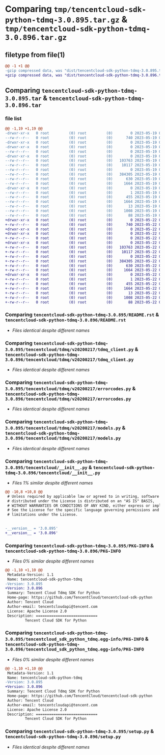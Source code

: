 # Comparing `tmp/tencentcloud-sdk-python-tdmq-3.0.895.tar.gz` & `tmp/tencentcloud-sdk-python-tdmq-3.0.896.tar.gz`

## filetype from file(1)

```diff
@@ -1 +1 @@
-gzip compressed data, was "dist/tencentcloud-sdk-python-tdmq-3.0.895.tar", last modified: Fri May 19 03:01:48 2023, max compression
+gzip compressed data, was "dist/tencentcloud-sdk-python-tdmq-3.0.896.tar", last modified: Mon May 22 00:34:01 2023, max compression
```

## Comparing `tencentcloud-sdk-python-tdmq-3.0.895.tar` & `tencentcloud-sdk-python-tdmq-3.0.896.tar`

### file list

```diff
@@ -1,19 +1,19 @@
-drwxr-xr-x   0 root         (0) root         (0)        0 2023-05-19 03:01:48.000000 tencentcloud-sdk-python-tdmq-3.0.895/
--rw-r--r--   0 root         (0) root         (0)      740 2023-05-19 03:01:48.000000 tencentcloud-sdk-python-tdmq-3.0.895/README.rst
-drwxr-xr-x   0 root         (0) root         (0)        0 2023-05-19 03:01:48.000000 tencentcloud-sdk-python-tdmq-3.0.895/tencentcloud/
-drwxr-xr-x   0 root         (0) root         (0)        0 2023-05-19 03:01:48.000000 tencentcloud-sdk-python-tdmq-3.0.895/tencentcloud/tdmq/
--rw-r--r--   0 root         (0) root         (0)        0 2023-05-19 03:01:48.000000 tencentcloud-sdk-python-tdmq-3.0.895/tencentcloud/tdmq/__init__.py
-drwxr-xr-x   0 root         (0) root         (0)        0 2023-05-19 03:01:48.000000 tencentcloud-sdk-python-tdmq-3.0.895/tencentcloud/tdmq/v20200217/
--rw-r--r--   0 root         (0) root         (0)   103763 2023-05-19 03:01:48.000000 tencentcloud-sdk-python-tdmq-3.0.895/tencentcloud/tdmq/v20200217/tdmq_client.py
--rw-r--r--   0 root         (0) root         (0)    10117 2023-05-19 03:01:48.000000 tencentcloud-sdk-python-tdmq-3.0.895/tencentcloud/tdmq/v20200217/errorcodes.py
--rw-r--r--   0 root         (0) root         (0)        0 2023-05-19 03:01:48.000000 tencentcloud-sdk-python-tdmq-3.0.895/tencentcloud/tdmq/v20200217/__init__.py
--rw-r--r--   0 root         (0) root         (0)   384305 2023-05-19 03:01:48.000000 tencentcloud-sdk-python-tdmq-3.0.895/tencentcloud/tdmq/v20200217/models.py
--rw-r--r--   0 root         (0) root         (0)      630 2023-05-19 03:01:48.000000 tencentcloud-sdk-python-tdmq-3.0.895/tencentcloud/__init__.py
--rw-r--r--   0 root         (0) root         (0)     1664 2023-05-19 03:01:48.000000 tencentcloud-sdk-python-tdmq-3.0.895/PKG-INFO
-drwxr-xr-x   0 root         (0) root         (0)        0 2023-05-19 03:01:48.000000 tencentcloud-sdk-python-tdmq-3.0.895/tencentcloud_sdk_python_tdmq.egg-info/
--rw-r--r--   0 root         (0) root         (0)        1 2023-05-19 03:01:48.000000 tencentcloud-sdk-python-tdmq-3.0.895/tencentcloud_sdk_python_tdmq.egg-info/dependency_links.txt
--rw-r--r--   0 root         (0) root         (0)      455 2023-05-19 03:01:48.000000 tencentcloud-sdk-python-tdmq-3.0.895/tencentcloud_sdk_python_tdmq.egg-info/SOURCES.txt
--rw-r--r--   0 root         (0) root         (0)     1664 2023-05-19 03:01:48.000000 tencentcloud-sdk-python-tdmq-3.0.895/tencentcloud_sdk_python_tdmq.egg-info/PKG-INFO
--rw-r--r--   0 root         (0) root         (0)       13 2023-05-19 03:01:48.000000 tencentcloud-sdk-python-tdmq-3.0.895/tencentcloud_sdk_python_tdmq.egg-info/top_level.txt
--rw-r--r--   0 root         (0) root         (0)     1008 2023-05-19 03:01:48.000000 tencentcloud-sdk-python-tdmq-3.0.895/setup.py
--rw-r--r--   0 root         (0) root         (0)       88 2023-05-19 03:01:48.000000 tencentcloud-sdk-python-tdmq-3.0.895/setup.cfg
+drwxr-xr-x   0 root         (0) root         (0)        0 2023-05-22 00:34:01.000000 tencentcloud-sdk-python-tdmq-3.0.896/
+-rw-r--r--   0 root         (0) root         (0)      740 2023-05-22 00:34:01.000000 tencentcloud-sdk-python-tdmq-3.0.896/README.rst
+drwxr-xr-x   0 root         (0) root         (0)        0 2023-05-22 00:34:01.000000 tencentcloud-sdk-python-tdmq-3.0.896/tencentcloud/
+drwxr-xr-x   0 root         (0) root         (0)        0 2023-05-22 00:34:01.000000 tencentcloud-sdk-python-tdmq-3.0.896/tencentcloud/tdmq/
+-rw-r--r--   0 root         (0) root         (0)        0 2023-05-22 00:34:01.000000 tencentcloud-sdk-python-tdmq-3.0.896/tencentcloud/tdmq/__init__.py
+drwxr-xr-x   0 root         (0) root         (0)        0 2023-05-22 00:34:01.000000 tencentcloud-sdk-python-tdmq-3.0.896/tencentcloud/tdmq/v20200217/
+-rw-r--r--   0 root         (0) root         (0)   103763 2023-05-22 00:34:01.000000 tencentcloud-sdk-python-tdmq-3.0.896/tencentcloud/tdmq/v20200217/tdmq_client.py
+-rw-r--r--   0 root         (0) root         (0)    10117 2023-05-22 00:34:01.000000 tencentcloud-sdk-python-tdmq-3.0.896/tencentcloud/tdmq/v20200217/errorcodes.py
+-rw-r--r--   0 root         (0) root         (0)        0 2023-05-22 00:34:01.000000 tencentcloud-sdk-python-tdmq-3.0.896/tencentcloud/tdmq/v20200217/__init__.py
+-rw-r--r--   0 root         (0) root         (0)   384305 2023-05-22 00:34:01.000000 tencentcloud-sdk-python-tdmq-3.0.896/tencentcloud/tdmq/v20200217/models.py
+-rw-r--r--   0 root         (0) root         (0)      630 2023-05-22 00:34:01.000000 tencentcloud-sdk-python-tdmq-3.0.896/tencentcloud/__init__.py
+-rw-r--r--   0 root         (0) root         (0)     1664 2023-05-22 00:34:01.000000 tencentcloud-sdk-python-tdmq-3.0.896/PKG-INFO
+drwxr-xr-x   0 root         (0) root         (0)        0 2023-05-22 00:34:01.000000 tencentcloud-sdk-python-tdmq-3.0.896/tencentcloud_sdk_python_tdmq.egg-info/
+-rw-r--r--   0 root         (0) root         (0)        1 2023-05-22 00:34:01.000000 tencentcloud-sdk-python-tdmq-3.0.896/tencentcloud_sdk_python_tdmq.egg-info/dependency_links.txt
+-rw-r--r--   0 root         (0) root         (0)      455 2023-05-22 00:34:01.000000 tencentcloud-sdk-python-tdmq-3.0.896/tencentcloud_sdk_python_tdmq.egg-info/SOURCES.txt
+-rw-r--r--   0 root         (0) root         (0)     1664 2023-05-22 00:34:01.000000 tencentcloud-sdk-python-tdmq-3.0.896/tencentcloud_sdk_python_tdmq.egg-info/PKG-INFO
+-rw-r--r--   0 root         (0) root         (0)       13 2023-05-22 00:34:01.000000 tencentcloud-sdk-python-tdmq-3.0.896/tencentcloud_sdk_python_tdmq.egg-info/top_level.txt
+-rw-r--r--   0 root         (0) root         (0)     1008 2023-05-22 00:34:01.000000 tencentcloud-sdk-python-tdmq-3.0.896/setup.py
+-rw-r--r--   0 root         (0) root         (0)       88 2023-05-22 00:34:01.000000 tencentcloud-sdk-python-tdmq-3.0.896/setup.cfg
```

### Comparing `tencentcloud-sdk-python-tdmq-3.0.895/README.rst` & `tencentcloud-sdk-python-tdmq-3.0.896/README.rst`

 * *Files identical despite different names*

### Comparing `tencentcloud-sdk-python-tdmq-3.0.895/tencentcloud/tdmq/v20200217/tdmq_client.py` & `tencentcloud-sdk-python-tdmq-3.0.896/tencentcloud/tdmq/v20200217/tdmq_client.py`

 * *Files identical despite different names*

### Comparing `tencentcloud-sdk-python-tdmq-3.0.895/tencentcloud/tdmq/v20200217/errorcodes.py` & `tencentcloud-sdk-python-tdmq-3.0.896/tencentcloud/tdmq/v20200217/errorcodes.py`

 * *Files identical despite different names*

### Comparing `tencentcloud-sdk-python-tdmq-3.0.895/tencentcloud/tdmq/v20200217/models.py` & `tencentcloud-sdk-python-tdmq-3.0.896/tencentcloud/tdmq/v20200217/models.py`

 * *Files identical despite different names*

### Comparing `tencentcloud-sdk-python-tdmq-3.0.895/tencentcloud/__init__.py` & `tencentcloud-sdk-python-tdmq-3.0.896/tencentcloud/__init__.py`

 * *Files 1% similar despite different names*

```diff
@@ -10,8 +10,8 @@
 # Unless required by applicable law or agreed to in writing, software
 # distributed under the License is distributed on an "AS IS" BASIS,
 # WITHOUT WARRANTIES OR CONDITIONS OF ANY KIND, either express or implied.
 # See the License for the specific language governing permissions and
 # limitations under the License.
 
 
-__version__ = '3.0.895'
+__version__ = '3.0.896'
```

### Comparing `tencentcloud-sdk-python-tdmq-3.0.895/PKG-INFO` & `tencentcloud-sdk-python-tdmq-3.0.896/PKG-INFO`

 * *Files 0% similar despite different names*

```diff
@@ -1,10 +1,10 @@
 Metadata-Version: 1.1
 Name: tencentcloud-sdk-python-tdmq
-Version: 3.0.895
+Version: 3.0.896
 Summary: Tencent Cloud Tdmq SDK for Python
 Home-page: https://github.com/TencentCloud/tencentcloud-sdk-python
 Author: Tencent Cloud
 Author-email: tencentcloudapi@tencent.com
 License: Apache License 2.0
 Description: ============================
         Tencent Cloud SDK for Python
```

### Comparing `tencentcloud-sdk-python-tdmq-3.0.895/tencentcloud_sdk_python_tdmq.egg-info/PKG-INFO` & `tencentcloud-sdk-python-tdmq-3.0.896/tencentcloud_sdk_python_tdmq.egg-info/PKG-INFO`

 * *Files 0% similar despite different names*

```diff
@@ -1,10 +1,10 @@
 Metadata-Version: 1.1
 Name: tencentcloud-sdk-python-tdmq
-Version: 3.0.895
+Version: 3.0.896
 Summary: Tencent Cloud Tdmq SDK for Python
 Home-page: https://github.com/TencentCloud/tencentcloud-sdk-python
 Author: Tencent Cloud
 Author-email: tencentcloudapi@tencent.com
 License: Apache License 2.0
 Description: ============================
         Tencent Cloud SDK for Python
```

### Comparing `tencentcloud-sdk-python-tdmq-3.0.895/setup.py` & `tencentcloud-sdk-python-tdmq-3.0.896/setup.py`

 * *Files identical despite different names*

